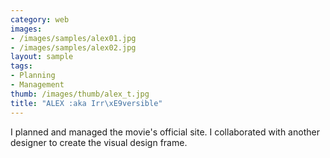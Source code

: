 ```yaml
---
category: web
images:
- /images/samples/alex01.jpg
- /images/samples/alex02.jpg
layout: sample
tags:
- Planning
- Management
thumb: /images/thumb/alex_t.jpg
title: "ALEX :aka Irr\xE9versible"
---
```

I planned and managed the movie's official site. I collaborated with another designer to create the visual design frame.
